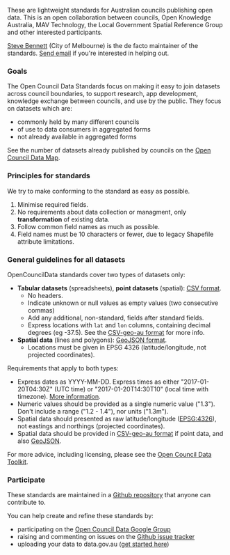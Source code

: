 These are lightweight standards for Australian councils publishing open data. This is an open collaboration between councils, Open Knowledge Australia, MAV Technology, the Local Government Spatial Reference Group and other interested participants. 

[Steve Bennett](http://stevebennett.me) (City of Melbourne) is the de facto maintainer of the standards. [Send email](mailto:stevage@gmail.com) if you're interested in helping out.

### Goals

The Open Council Data Standards focus on making it easy to join datasets across council boundaries, to support research, app development, knowledge exchange between councils, and use by the public. They focus on datasets which are:

- commonly held by many different councils
- of use to data consumers in aggregated forms
- not already available in aggregated forms

See the number of datasets already published by councils on the [Open Council Data Map](http://map.opencouncildata.org).

<!-- <iframe width='100%' height='480' frameborder='0'
src='https://stevage.cartodb.com/viz/43494ef2-61f3-11e5-a667-0e4fddd5de28/embed_map'
allowfullscreen webkitallowfullscreen mozallowfullscreen oallowfullscreen msallowfullscreen>
</iframe>
 -->

### Principles for standards
We try to make conforming to the standard as easy as possible.

1. Minimise required fields.
2. No requirements about data collection or managment, only **transformation** of existing data.
3. Follow common field names as much as possible.
4. Field names must be 10 characters or fewer, due to legacy Shapefile attribute limitations.

### General guidelines for all datasets

OpenCouncilData standards cover two types of datasets only:

* **Tabular datasets** (spreadsheets), **point datasets** (spatial): [CSV format](http://frictionlessdata.io/guides/csv/).
    - No headers.
    - Indicate unknown or null values as empty values (two consecutive commas)
    - Add any additional, non-standard, fields after standard fields.
    - Express locations with `lat` and `lon` columns, containing decimal degrees (eg -37.5). See the [CSV-geo-au format](https://github.com/NICTA/nationalmap/wiki/csv-geo-au) for more info.
* **Spatial data** (lines and polygons): [GeoJSON format](http://geojson.org/geojson-spec.html).
    - Locations must be given in EPSG 4326 (latitude/longitude, not projected coordinates).

Requirements that apply to both types:

* Express dates as YYYY-MM-DD. Express times as either "2017-01-20T04:30Z" (UTC time) or "2017-01-20T14:30T10" (local time with timezone). [More information](https://en.wikipedia.org/wiki/ISO_8601).
* Numeric values should be provided as a single numeric value ("1.3"). Don't include a range ("1.2 - 1.4"), nor units ("1.3m").
* Spatial data should presented as raw latitude/longitude ([EPSG:4326](http://spatialreference.org/ref/epsg/wgs-84/)), not eastings and northings (projected coordinates).
* Spatial data should be provided in [CSV-geo-au format](https://github.com/NICTA/nationalmap/wiki/csv-geo-au) if point data, and also [GeoJSON](http://geojson.org/geojson-spec.html).

For more advice, including licensing, please see the [Open Council Data Toolkit](http://opencouncildata.org).

### Participate

These standards are maintained in a [Github repository](http://github.com/OpenCouncilData/open-council-data) that anyone can contribute to.

You can help create and refine these standards by:

* participating on the [Open Council Data Google Group](https://groups.google.com/forum/#!forum/opencouncildata)
* raising and commenting on issues on the [Github issue tracker](https://github.com/OpenCouncilData/open-council-data/issues)
* uploading your data to data.gov.au ([get started here](http://opencouncildata.org))
